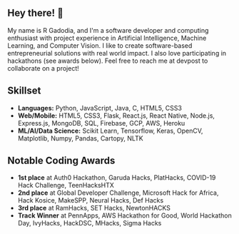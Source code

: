 ## Hey there! 👋

My name is R Gadodia, and I'm a software developer and computing enthusiast with project experience in Artificial Intelligence, Machine Learning, and Computer Vision. I like to create software-based entrepreneurial solutions with real world impact. I also love participating in hackathons (see awards below). Feel free to reach me at devpost to collaborate on a project!

## Skillset
* **Languages:** Python, JavaScript, Java, C, HTML5, CSS3
* **Web/Mobile:** HTML5, CSS3, Flask, React.js, React Native, Node.js, Express.js, MongoDB, SQL, Firebase, GCP, AWS, Heroku
* **ML/AI/Data Science:** Scikit Learn, Tensorflow, Keras, OpenCV, Matplotlib, Numpy, Pandas, Cartopy, NLTK

## Notable Coding Awards
* **1st place** at Auth0 Hackathon, Garuda Hacks, PlatHacks, COVID-19 Hack Challenge, TeenHacksHTX
* **2nd place** at Global Developer Challenge, Microsoft Hack for Africa, Hack Kosice, MakeSPP, Neural Hacks, Def Hacks
* **3rd place** at RamHacks, SET Hacks, NewtonHACKS
* **Track Winner** at PennApps, AWS Hackathon for Good, World Hackathon Day, IvyHacks, HackDSC, MHacks, Sigma Hacks



<!--
**vgadodia/vgadodia** is a ✨ _special_ ✨ repository because its `README.md` (this file) appears on your GitHub profile.

Here are some ideas to get you started:

- 🔭 I’m currently working on ...
- 🌱 I’m currently learning ...
- 👯 I’m looking to collaborate on ...
- 🤔 I’m looking for help with ...
- 💬 Ask me about ...
- 📫 How to reach me: ...
- 😄 Pronouns: ...
- ⚡ Fun fact: ...
-->
